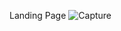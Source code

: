 Landing Page
![Capture](https://user-images.githubusercontent.com/59224309/190252864-a3cfa48c-e32b-46f1-85c5-2f964c98a67d.JPG)
